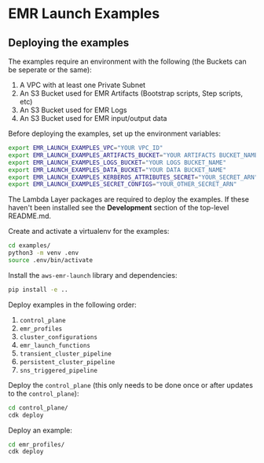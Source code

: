 # EMR Launch Examples

## Deploying the examples
The examples require an environment with the following (the Buckets can be seperate or the same):

1. A VPC with at least one Private Subnet
2. An S3 Bucket used for EMR Artifacts (Bootstrap scripts, Step scripts, etc)
3. An S3 Bucket used for EMR Logs
4. An S3 Bucket used for EMR input/output data

Before deploying the examples, set up the environment variables:
```bash
export EMR_LAUNCH_EXAMPLES_VPC="YOUR VPC_ID"
export EMR_LAUNCH_EXAMPLES_ARTIFACTS_BUCKET="YOUR ARTIFACTS BUCKET_NAME"
export EMR_LAUNCH_EXAMPLES_LOGS_BUCKET="YOUR LOGS BUCKET_NAME"
export EMR_LAUNCH_EXAMPLES_DATA_BUCKET="YOUR DATA BUCKET_NAME"
export EMR_LAUNCH_EXAMPLES_KERBEROS_ATTRIBUTES_SECRET="YOUR_SECRET_ARN"
export EMR_LAUNCH_EXAMPLES_SECRET_CONFIGS="YOUR_OTHER_SECRET_ARN"
```

The Lambda Layer packages are required to deploy the examples. If these haven't been installed
see the **Development** section of the top-level README.md.

Create and activate a virtualenv for the examples:
```bash
cd examples/
python3 -m venv .env
source .env/bin/activate
```

Install the `aws-emr-launch` library and dependencies:
```bash
pip install -e ..
```

Deploy examples in the following order:
1. `control_plane`
2. `emr_profiles`
3. `cluster_configurations`
4. `emr_launch_functions`
5. `transient_cluster_pipeline`
6. `persistent_cluster_pipeline`
7. `sns_triggered_pipeline`

Deploy the `control_plane` (this only needs to be done once or after updates to the `control_plane`):
```bash
cd control_plane/
cdk deploy
```

Deploy an example:
```bash
cd emr_profiles/
cdk deploy
